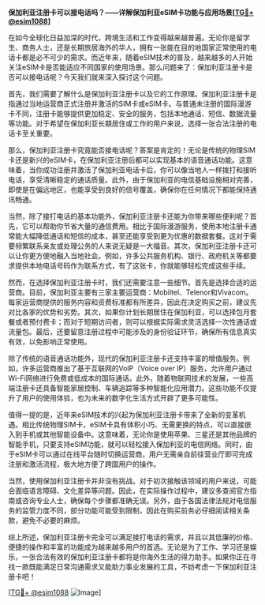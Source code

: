 **保加利亚注册卡可以接电话吗？——详解保加利亚eSIM卡功能与应用场景[[TG💪+ @esim1088](https://t.me/s/esim1088)]**

在如今全球化日益加深的时代，跨境生活和工作变得越来越普遍。无论你是留学生、商务人士，还是长期旅居海外的华人，拥有一张能在目的地国家正常使用的电话卡都是必不可少的需求。而近年来，随着eSIM技术的普及，越来越多的人开始关注eSIM卡是否能适应不同国家的使用场景。那么问题来了：保加利亚注册卡是否可以接电话呢？今天我们就来深入探讨这个问题。

首先，我们需要了解什么是保加利亚注册卡以及它的工作原理。保加利亚注册卡是指通过当地运营商正式注册并激活的SIM卡或eSIM卡。与普通未注册的国际漫游卡不同，注册卡能够提供更加稳定、安全的服务，包括本地通话、短信、数据流量等功能。对于希望在保加利亚长期居住或工作的用户来说，选择一张合法注册的电话卡至关重要。

那么，保加利亚注册卡究竟能否接电话呢？答案是肯定的！无论是传统的物理SIM卡还是新兴的eSIM卡，在保加利亚注册后都可以实现基本的语音通话功能。这意味着，当你成功注册并激活了保加利亚电话卡后，你可以像当地人一样拨打和接听电话，享受清晰稳定的通话质量。此外，由于保加利亚的电信基础设施相对完善，即使是在偏远地区，也能享受到良好的信号覆盖，确保你在任何情况下都能保持通讯畅通。

当然，除了接打电话的基本功能外，保加利亚注册卡还能为你带来哪些便利呢？首先，它可以帮助你节省大量的通信费用。相比于国际漫游服务，使用本地注册卡通常能大幅降低通话和短信的成本，甚至还能享受到更为优惠的数据套餐。这对于需要频繁联系亲友或处理公务的人来说无疑是一大福音。其次，保加利亚注册卡还可以让你更方便地融入当地社会。例如，许多公共服务机构、银行、政府机关等都要求提供本地电话号码作为联系方式，有了这张卡，你就能够轻松完成这些手续。

然而，在选择保加利亚注册卡时，我们还需要注意一些细节。首先是选择合适的运营商。目前，保加利亚主要有三家主要运营商：Mobiltel、Telenor和Vivacom。每家运营商提供的服务内容和资费标准都有所差异，因此在决定购买之前，建议先对比各家的优势和劣势。其次，如果你计划长期居住在保加利亚，可以选择包月套餐或者预付费卡；而对于短期访问者，则可以根据实际需求灵活选择一次性通话或流量包。最后，还要留意注册过程中可能涉及的身份验证环节，确保所有信息真实有效，以免影响正常使用。

除了传统的语音通话功能外，现代的保加利亚注册卡还支持丰富的增值服务。例如，许多运营商推出了基于互联网的VoIP（Voice over IP）服务，允许用户通过Wi-Fi网络进行免费或低成本的国际通话。此外，随着物联网技术的发展，一些高端注册卡还具备智能家居控制、车辆追踪等多种智能化应用潜力。这些功能不仅提升了用户的使用体验，也为未来的数字化生活方式开辟了更多可能性。

值得一提的是，近年来eSIM技术的兴起为保加利亚注册卡带来了全新的变革机遇。相比传统物理SIM卡，eSIM卡具有体积小巧、无需更换的特点，可以直接嵌入到手机或其他智能设备中。这意味着，无论你是使用苹果、三星还是其他品牌的智能手机，只要支持eSIM功能，就可以轻松接入保加利亚的电信网络。同时，由于eSIM卡可以通过在线平台随时切换运营商，用户无需亲自前往营业厅即可完成注册和激活流程，极大地方便了跨国用户的操作。

当然，使用保加利亚注册卡并非没有挑战。对于初次接触该领域的用户来说，可能会面临语言障碍、文化差异等问题。因此，在实际操作过程中，建议多查阅官方指南或咨询专业人士，确保每个步骤都准确无误。另外，由于各国法律法规对电信服务的监管力度不同，部分功能可能受到限制，因此在购买前务必仔细阅读相关条款，避免不必要的麻烦。

综上所述，保加利亚注册卡完全可以满足接打电话的需求，并且以其低廉的价格、便捷的操作和丰富的功能成为越来越多用户的首选。无论是为了工作、学习还是娱乐，一张合法有效的保加利亚注册卡都将是你海外生活的得力助手。如果你正在寻找一款既能满足日常沟通需求又能助力事业发展的工具，不妨考虑一下保加利亚注册卡吧！

[[TG💪+ @esim1088](https://t.me/s/esim1088) ![Image](https://i.postimg.cc/4NQfJmqS/Snipaste-2025-05-13-00-14-12.png)]